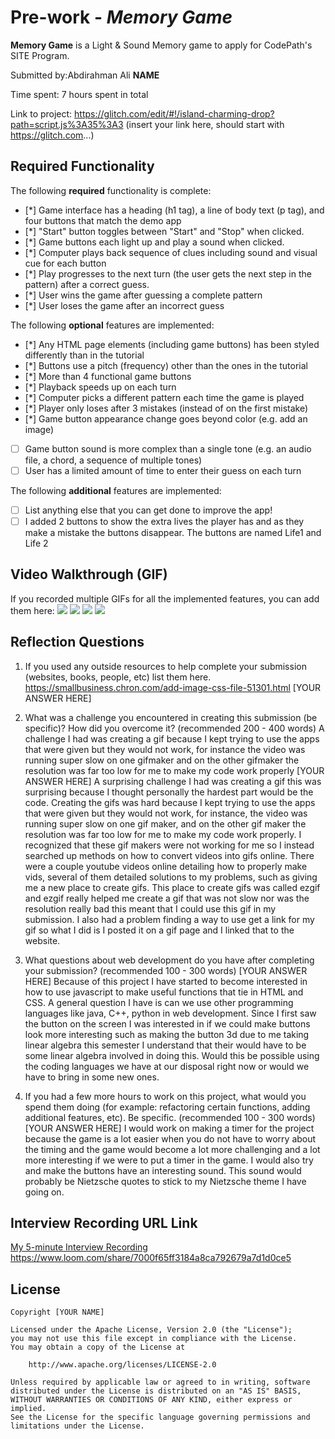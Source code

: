 # Pre-work - *Memory Game*

**Memory Game** is a Light & Sound Memory game to apply for CodePath's SITE Program. 

Submitted by:Abdirahman Ali **NAME**

Time spent: 7 hours spent in total

Link to project: https://glitch.com/edit/#!/island-charming-drop?path=script.js%3A35%3A3 (insert your link here, should start with https://glitch.com...)

## Required Functionality

The following **required** functionality is complete:

* [*] Game interface has a heading (h1 tag), a line of body text (p tag), and four buttons that match the demo app
* [*] "Start" button toggles between "Start" and "Stop" when clicked. 
* [*] Game buttons each light up and play a sound when clicked. 
* [*] Computer plays back sequence of clues including sound and visual cue for each button
* [*] Play progresses to the next turn (the user gets the next step in the pattern) after a correct guess. 
* [*] User wins the game after guessing a complete pattern
* [*] User loses the game after an incorrect guess

The following **optional** features are implemented:

* [*] Any HTML page elements (including game buttons) has been styled differently than in the tutorial
* [*] Buttons use a pitch (frequency) other than the ones in the tutorial
* [*] More than 4 functional game buttons
* [*] Playback speeds up on each turn
* [*] Computer picks a different pattern each time the game is played
* [*] Player only loses after 3 mistakes (instead of on the first mistake)
* [*] Game button appearance change goes beyond color (e.g. add an image)
* [ ] Game button sound is more complex than a single tone (e.g. an audio file, a chord, a sequence of multiple tones)
* [ ] User has a limited amount of time to enter their guess on each turn

The following **additional** features are implemented:

- [ ] List anything else that you can get done to improve the app!
- [ ] I added 2 buttons to show the extra lives the player has and as they make a mistake the buttons disappear. The buttons are named Life1 and Life 2

## Video Walkthrough (GIF)

If you recorded multiple GIFs for all the implemented features, you can add them here:
![](https://imgur.com/a/u7Pq02f)
![](https://imgur.com/a/vBbQbiX)
![](https://imgur.com/a/Bq84s0a)
![](gif4-link-here)

## Reflection Questions
1. If you used any outside resources to help complete your submission (websites, books, people, etc) list them here. 
https://smallbusiness.chron.com/add-image-css-file-51301.html
[YOUR ANSWER HERE]

2. What was a challenge you encountered in creating this submission (be specific)? How did you overcome it? (recommended 200 - 400 words)
 A challenge I had was creating a gif because I kept trying to use the apps that were given but they would not work, for instance the video was running super slow on one gifmaker and on the other gifmaker the resolution was far too low for me to make my code work properly
[YOUR ANSWER HERE]
A surprising challenge I had was creating a gif this was surprising because I thought personally the hardest part would be the code. Creating the gifs was hard because I kept trying to use the apps that were given but they would not work, for instance, the video was running super slow on one gif maker, and on the other gif maker the resolution was far too low for me to make my code work properly. I recognized that these gif makers were not working for me so I instead searched up methods on how to convert videos into gifs online. There were a couple youtube videos online detailing how to properly make vids, several of them detailed solutions to my problems, such as giving me a new place to create gifs. This place to create gifs was called ezgif and ezgif really helped me create a gif that was not slow nor was the resolution really bad this meant that I could use this gif in my submission. I also had a problem finding a way to use get a link for my gif so what I did is I posted it on a gif page and I linked that to the website. 

3. What questions about web development do you have after completing your submission? (recommended 100 - 300 words) 
[YOUR ANSWER HERE]
Because of this project I have started to become interested in how to use javascript to make useful functions that tie in HTML and CSS. A general question I have is can we use other programming languages like java, C++, python in web development. Since I first saw the button on the screen I was interested in if we could make buttons look more interesting such as making the button 3d due to me taking linear algebra this semester I understand that their would have to be some linear algebra involved in doing this. Would this be possible using the coding languages we have at our disposal right now or would we have to bring in some new ones.

4. If you had a few more hours to work on this project, what would you spend them doing (for example: refactoring certain functions, adding additional features, etc). Be specific. (recommended 100 - 300 words) 
[YOUR ANSWER HERE]
I would work on making a timer for the project because the game is a lot easier when you do not have to worry about the timing and the game would become a lot more challenging and a lot more interesting if we were to put a timer in the game. I would also try and make the buttons have an interesting sound. This sound would probably be Nietzsche quotes to stick to my Nietzsche theme I have going on.



## Interview Recording URL Link

[My 5-minute Interview Recording](your-link-here)
https://www.loom.com/share/7000f65ff3184a8ca792679a7d1d0ce5

## License

    Copyright [YOUR NAME]

    Licensed under the Apache License, Version 2.0 (the "License");
    you may not use this file except in compliance with the License.
    You may obtain a copy of the License at

        http://www.apache.org/licenses/LICENSE-2.0

    Unless required by applicable law or agreed to in writing, software
    distributed under the License is distributed on an "AS IS" BASIS,
    WITHOUT WARRANTIES OR CONDITIONS OF ANY KIND, either express or implied.
    See the License for the specific language governing permissions and
    limitations under the License.
